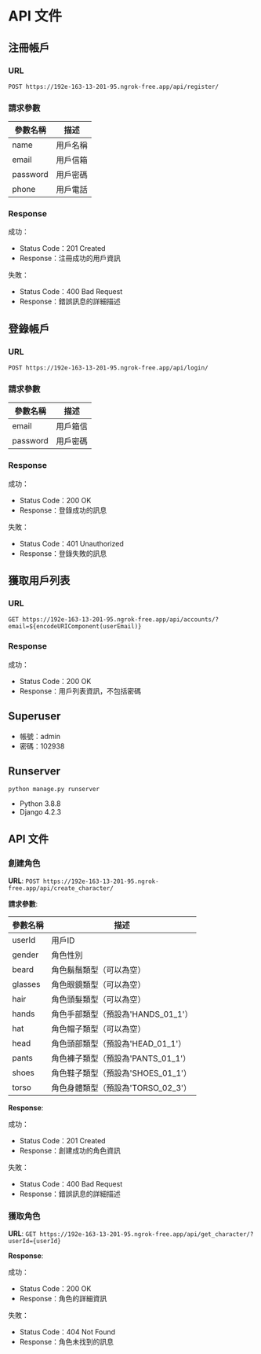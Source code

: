# API 文件

## 注冊帳戶

### URL 
`POST https://192e-163-13-201-95.ngrok-free.app/api/register/`


### 請求參數

| 參數名稱  |  描述       |
| --------- |  ---------- |
| name        | 用戶名稱   |
| email     | 用戶信箱   |
| password  | 用戶密碼   |
| phone     | 用戶電話   |

### Response

成功：

- Status Code：201 Created
- Response：注冊成功的用戶資訊

失敗：

- Status Code：400 Bad Request
- Response：錯誤訊息的詳細描述

## 登錄帳戶

### URL 
`POST https://192e-163-13-201-95.ngrok-free.app/api/login/`


### 請求參數

| 參數名稱  |  描述       |
| --------- | ---------- |
| email     | 用戶箱信   |
| password  | 用戶密碼   |

### Response

成功：

- Status Code：200 OK
- Response：登錄成功的訊息

失敗：

- Status Code：401 Unauthorized
- Response：登錄失敗的訊息

## 獲取用戶列表

### URL 
`GET https://192e-163-13-201-95.ngrok-free.app/api/accounts/?email=${encodeURIComponent(userEmail)}`


### Response

成功：

- Status Code：200 OK
- Response：用戶列表資訊，不包括密碼

## Superuser

- 帳號：admin
- 密碼：102938
  
## Runserver
    python manage.py runserver
- Python 3.8.8
- Django 4.2.3

## API 文件

### 創建角色

**URL**: `POST https://192e-163-13-201-95.ngrok-free.app/api/create_character/`

**請求參數**:

| 參數名稱  |  描述       |
| --------- | ---------- |
| userId     | 用戶ID  |
| gender     | 角色性別  |
| beard     | 角色鬍鬚類型（可以為空） |
| glasses  | 角色眼鏡類型（可以為空） |
| hair  | 角色頭髮類型（可以為空） |
| hands  | 角色手部類型（預設為'HANDS_01_1'） |
| hat  | 角色帽子類型（可以為空） |
| head  | 角色頭部類型（預設為'HEAD_01_1'） |
| pants  | 角色褲子類型（預設為'PANTS_01_1'） |
| shoes  | 角色鞋子類型（預設為'SHOES_01_1'） |
| torso  | 角色身體類型（預設為'TORSO_02_3'） |

**Response**:

成功：

- Status Code：201 Created
- Response：創建成功的角色資訊

失敗：

- Status Code：400 Bad Request
- Response：錯誤訊息的詳細描述

### 獲取角色

**URL**: `GET https://192e-163-13-201-95.ngrok-free.app/api/get_character/?userId={userId}`

**Response**:

成功：

- Status Code：200 OK
- Response：角色的詳細資訊

失敗：

- Status Code：404 Not Found
- Response：角色未找到的訊息
